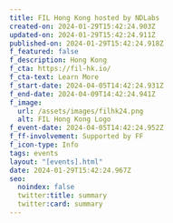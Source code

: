 ```yaml
---
title: FIL Hong Kong hosted by NDLabs
created-on: 2024-01-29T15:42:24.903Z
updated-on: 2024-01-29T15:42:24.911Z
published-on: 2024-01-29T15:42:24.918Z
f_featured: false
f_description: Hong Kong
f_cta: https://fil-hk.io/
f_cta-text: Learn More
f_start-date: 2024-04-05T14:42:24.931Z
f_end-date: 2024-04-09T14:42:24.941Z
f_image:
  url: /assets/images/filhk24.png
  alt: FIL Hong Kong Logo
f_event-date: 2024-04-05T14:42:24.952Z
f_ff-involvement: Supported by FF
f_icon-type: Info
tags: events
layout: "[events].html"
date: 2024-01-29T15:42:24.967Z
seo:
  noindex: false
  twitter:title: summary
  twitter:card: summary
---
```

